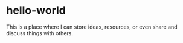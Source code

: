 # hello-world
This is a place where I can store ideas, resources, or even share and discuss things with others.
